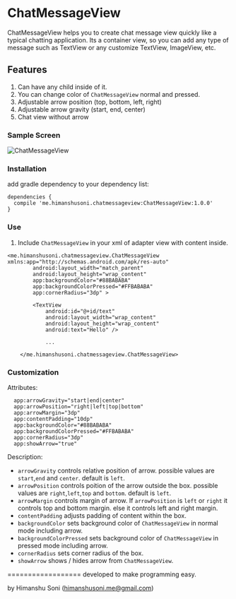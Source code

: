 # ChatMessageView
ChatMessageView helps you to create chat message view quickly like a typical chatting application. 
Its a container view, so you can add any type of message such as TextView or any customize TextView, ImageView, etc.


## Features
1. Can have any child inside of it.
2. You can change color of `ChatMessageView` normal and pressed.
3. Adjustable arrow position (top, bottom, left, right)
4. Adjustable arrow gravity (start, end, center)
5. Chat view without arrow

### Sample Screen
![ChatMessageView](https://raw.githubusercontent.com/himanshu-soni/ChatMessageView/master/screenshot/screen1.jpg)

### Installation
add gradle dependency to your dependency list:

```
dependencies {
  compile 'me.himanshusoni.chatmessageview:ChatMessageView:1.0.0'
}
```

### Use
1. Include `ChatMessageView` in your xml of adapter view with content inside.

```
<me.himanshusoni.chatmessageview.ChatMessageView xmlns:app="http://schemas.android.com/apk/res-auto"
        android:layout_width="match_parent"
        android:layout_height="wrap_content"
        app:backgroundColor="#88BABABA"
        app:backgroundColorPressed="#FFBABABA"
        app:cornerRadius="3dp" >

        <TextView
            android:id="@+id/text"
            android:layout_width="wrap_content"
            android:layout_height="wrap_content"
            android:text="Hello" />
            
            ...
            
    </me.himanshusoni.chatmessageview.ChatMessageView>
```


### Customization
Attributes:

```
  app:arrowGravity="start|end|center"
  app:arrowPosition="right|left|top|bottom"
  app:arrowMargin="3dp"
  app:contentPadding="10dp"
  app:backgroundColor="#88BABABA"
  app:backgroundColorPressed="#FFBABABA"
  app:cornerRadius="3dp"
  app:showArrow="true"
```

Description:


- `arrowGravity` controls relative position of arrow. possible values are `start`,`end` and `center`. default is `left`.
- `arrowPosition` controls poition of the arrow outside the box. possible values are `right`,`left`,`top` and `bottom`. default is `left`.
- `arrowMargin` controls margin of arrow. If `arrowPosition` is `left` or `right` it controls top and bottom margin. else it controls left and right margin.
- `contentPadding` adjusts padding of content within the box.
- `backgroundColor` sets background color of `ChatMessageView` in normal mode including arrow. 
- `backgroundColorPressed` sets background color of `ChatMessageView` in pressed mode including arrow. 
- `cornerRadius` sets corner radius of the box.
- `showArrow` shows / hides arrow from `ChatMessageView`.



==================
developed to make programming easy. 

by Himanshu Soni (himanshusoni.me@gmail.com)

